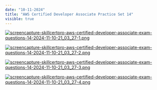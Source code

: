 ```yaml
---
date: "10-11-2024"
title: "AWS Certified Developer Associate Practice Set 14"
visible: true
---
```

<a href="/blog/images/screencapture-skillcertpro-aws-certified-developer-associate-exam-questions-14-2024-11-10-21_03_27-1.png" target="_blank"><img src="/blog/images/screencapture-skillcertpro-aws-certified-developer-associate-exam-questions-14-2024-11-10-21_03_27-1.png" alt="screencapture-skillcertpro-aws-certified-developer-associate-exam-questions-14-2024-11-10-21_03_27-1.png" /></a>

<a href="/blog/images/screencapture-skillcertpro-aws-certified-developer-associate-exam-questions-14-2024-11-10-21_03_27-2.png" target="_blank"><img src="/blog/images/screencapture-skillcertpro-aws-certified-developer-associate-exam-questions-14-2024-11-10-21_03_27-2.png" alt="screencapture-skillcertpro-aws-certified-developer-associate-exam-questions-14-2024-11-10-21_03_27-2.png" /></a>

<a href="/blog/images/screencapture-skillcertpro-aws-certified-developer-associate-exam-questions-14-2024-11-10-21_03_27-3.png" target="_blank"><img src="/blog/images/screencapture-skillcertpro-aws-certified-developer-associate-exam-questions-14-2024-11-10-21_03_27-3.png" alt="screencapture-skillcertpro-aws-certified-developer-associate-exam-questions-14-2024-11-10-21_03_27-3.png" /></a>

<a href="/blog/images/screencapture-skillcertpro-aws-certified-developer-associate-exam-questions-14-2024-11-10-21_03_27-4.png" target="_blank"><img src="/blog/images/screencapture-skillcertpro-aws-certified-developer-associate-exam-questions-14-2024-11-10-21_03_27-4.png" alt="screencapture-skillcertpro-aws-certified-developer-associate-exam-questions-14-2024-11-10-21_03_27-4.png" /></a>
